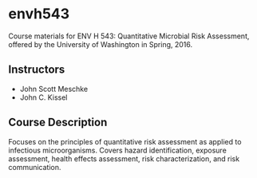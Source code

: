 # envh543

Course materials for ENV H 543: Quantitative Microbial Risk Assessment,
offered by the University of Washington in Spring, 2016.

## Instructors

* John Scott Meschke
* John C. Kissel

## Course Description

Focuses on the principles of quantitative risk assessment as applied to 
infectious microorganisms. Covers hazard identification, exposure assessment, 
health effects assessment, risk characterization, and risk communication. 

